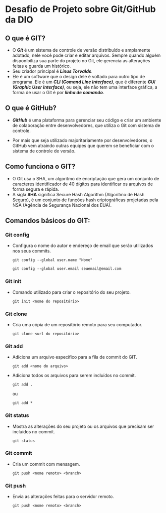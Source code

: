 # Desafio de Projeto sobre Git/GitHub da DIO 

## O que é GIT?
- O ***Git*** é um sistema de controle de versão distribuído e amplamente adotado, nele você pode criar e editar arquivos. Sempre quando alguém disponibiliza sua parte do projeto no Git, ele gerencia as alterações feitas e guarda um histórico.
-  Seu criador principal é ***Linus Torvalds***.
- Ele é um software que o design dele é voltado para outro tipo de programa. Ele é um ***CLI (Comand Line Interface)***, que é diferente ***GUI (Graphic User Interface)***, ou seja, ele não tem uma interface gráfica, a forma de usar o Git é por ***linha de comando***.

## O que é GitHub?

- ***GitHub*** é uma plataforma para gerenciar seu código e criar um ambiente de colaboração entre desenvolvedores, que utiliza o Git com sistema de controle.

- Por mais que seja utilizado majoritariamente por desenvolvedores, o GitHub vem atraindo outras equipes que querem se beneficiar com o sistema de controle de versão.

## Como funciona o GIT?
- O Git usa o SHA, um algoritmo de encriptação que gera um conjunto de caracteres identificador de 40 dígitos para identificar os arquivos de forma segura e rápida.
- A sigla **SHA** significa Secure Hash Algorithm (Algoritmo de Hash Seguro), é um conjunto de funções hash criptográficas projetadas pela NSA (Agência de Segurança Nacional dos EUA).

## Comandos básicos do GIT:

### **Git config**
- Configura o nome do autor e endereço de email que serão utilizados nos seus commits.

    ``
    git config --global user.name "Nome"
    ``

    ``
    git config --global user.email seuemail@email.com
    ``

### **Git init**
- Comando utilizado para criar o repositório do seu projeto.

    ``
    git init <nome do repositório>
    ``

### **Git clone**
- Cria uma cópia de um repositório remoto para seu computador.

    ``
    git clone <url do repositório>
    ``

### **Git add**
- Adiciona um arquivo específico para a fila de commit do GIT.

    ``
    git add <nome do arquivo>
    ``
- Adiciona todos os arquivos para serem incluídos no commit.

    ``
    git add .
    ``

    ou

    ``
    git add *
    ``
### **Git status**
- Mostra as alterações do seu projeto ou os arquivos que precisam ser incluídos no commit.

    ``
    git status
    ``

### **Git commit**
- Cria um commit com mensagem.

    ``
    git push <nome remoto> <branch>
    ``

### **Git push**
- Envia as alterações feitas para o servidor remoto.

    ``
    git push <nome remoto> <branch>
    ``


